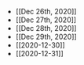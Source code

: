 

- [[Dec 26th, 2020]]
- [[Dec 27th, 2020]]
- [[Dec 28th, 2020]]
- [[Dec 29th, 2020]]
- [[2020-12-30]]
- [[2020-12-31]]